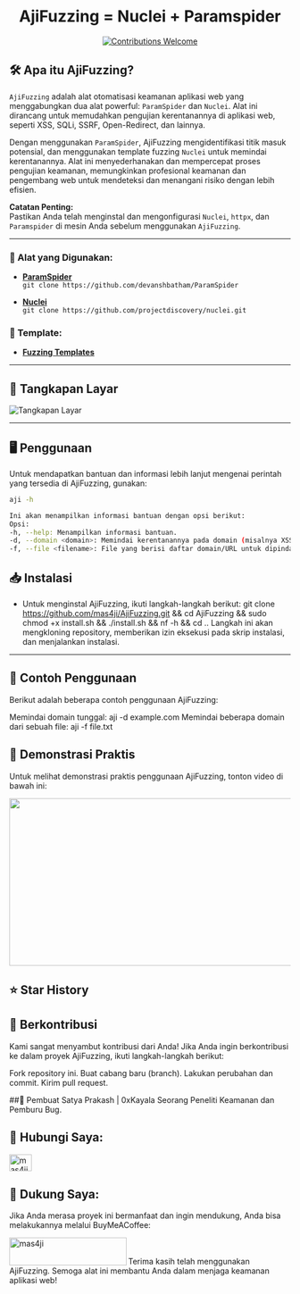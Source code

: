 <h1 align="center"> 
  AjiFuzzing = Nuclei + Paramspider
  <br>
</h1>

<p align="center">
  <a href="https://github.com/mas4ji/AjiFuzzing/issues">
    <img src="https://img.shields.io/badge/contributions-welcome-brightgreen.svg?style=flat" alt="Contributions Welcome">
  </a>
</p>

## 🛠️ Apa itu AjiFuzzing?

`AjiFuzzing` adalah alat otomatisasi keamanan aplikasi web yang menggabungkan dua alat powerful: `ParamSpider` dan `Nuclei`. Alat ini dirancang untuk memudahkan pengujian kerentanannya di aplikasi web, seperti XSS, SQLi, SSRF, Open-Redirect, dan lainnya.

Dengan menggunakan `ParamSpider`, AjiFuzzing mengidentifikasi titik masuk potensial, dan menggunakan template fuzzing `Nuclei` untuk memindai kerentanannya. Alat ini menyederhanakan dan mempercepat proses pengujian keamanan, memungkinkan profesional keamanan dan pengembang web untuk mendeteksi dan menangani risiko dengan lebih efisien.

**Catatan Penting:**  
Pastikan Anda telah menginstal dan mengonfigurasi `Nuclei`, `httpx`, dan `Paramspider` di mesin Anda sebelum menggunakan `AjiFuzzing`.

---

### 🔧 Alat yang Digunakan:
- **[ParamSpider](https://github.com/0xKayala/ParamSpider)**  
  `git clone https://github.com/devanshbatham/ParamSpider`

- **[Nuclei](https://github.com/projectdiscovery/nuclei)**  
  `git clone https://github.com/projectdiscovery/nuclei.git`

### 📑 Template:
- **[Fuzzing Templates](https://github.com/mas4ji/fuzzing-templates)**

---

## 📸 Tangkapan Layar

![Tangkapan Layar](https://github.com/0xKayala/NucleiFuzzer/assets/16838353/d29d18e2-e5b4-4f5f-b1fd-351167fa7c31)

---

## 🖥️ Penggunaan

Untuk mendapatkan bantuan dan informasi lebih lanjut mengenai perintah yang tersedia di AjiFuzzing, gunakan:

```sh
aji -h

Ini akan menampilkan informasi bantuan dengan opsi berikut:
Opsi:
-h, --help: Menampilkan informasi bantuan.
-d, --domain <domain>: Memindai kerentanannya pada domain (misalnya XSS, SQLi, SSRF, Open-Redirect, dll.).
-f, --file <filename>: File yang berisi daftar domain/URL untuk dipindai.
```
## 📥 Instalasi
- Untuk menginstal AjiFuzzing, ikuti langkah-langkah berikut:
git clone https://github.com/mas4ji/AjiFuzzing.git && cd AjiFuzzing && sudo chmod +x install.sh && ./install.sh && nf -h && cd ..
Langkah ini akan mengkloning repository, memberikan izin eksekusi pada skrip instalasi, dan menjalankan instalasi. 
---

## 🧪 Contoh Penggunaan
Berikut adalah beberapa contoh penggunaan AjiFuzzing:

Memindai domain tunggal:
aji -d example.com
Memindai beberapa domain dari sebuah file:
aji -f file.txt

## 🎥 Demonstrasi Praktis
Untuk melihat demonstrasi praktis penggunaan AjiFuzzing, tonton video di bawah ini:

<img src="https://img.youtube.com/vi/2K2gTCHt6kg/hqdefault.jpg" width="600" height="300"/>

## ⭐️ Star History

## 🤝 Berkontribusi
Kami sangat menyambut kontribusi dari Anda! Jika Anda ingin berkontribusi ke dalam proyek AjiFuzzing, ikuti langkah-langkah berikut:

Fork repository ini.
Buat cabang baru (branch).
Lakukan perubahan dan commit.
Kirim pull request.

##👤 Pembuat
Satya Prakash | 0xKayala
Seorang Peneliti Keamanan dan Pemburu Bug.

## 📱 Hubungi Saya:
<p align="left"> <a href="https://linkedin.com/in/mas4ji" target="blank"><img align="center" src="https://raw.githubusercontent.com/rahuldkjain/github-profile-readme-/assets/linkedin.png" alt="mas4ji" height="30" width="40" /></a> </p>

## 💖 Dukung Saya:
Jika Anda merasa proyek ini bermanfaat dan ingin mendukung, Anda bisa melakukannya melalui BuyMeACoffee:

<p><a href="https://www.buymeacoffee.com/mas4ji"> <img align="left" src="https://cdn.buymeacoffee.com/buttons/v2/default-yellow.png" height="50" width="210" alt="mas4ji" /></a></p><br><br>
Terima kasih telah menggunakan AjiFuzzing. Semoga alat ini membantu Anda dalam menjaga keamanan aplikasi web!
